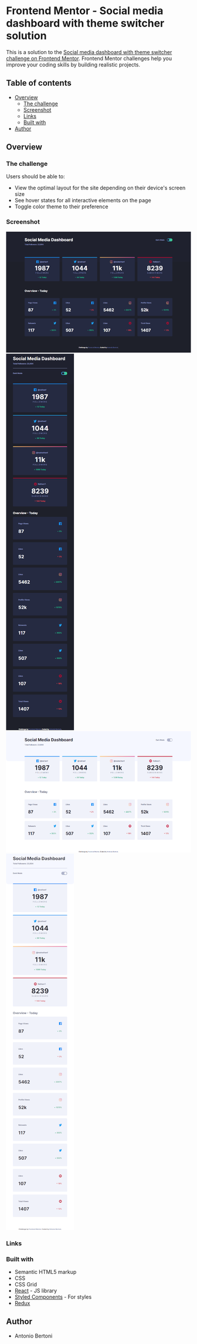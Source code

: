 # Frontend Mentor - Social media dashboard with theme switcher solution

This is a solution to the [Social media dashboard with theme switcher challenge on Frontend Mentor](https://www.frontendmentor.io/challenges/social-media-dashboard-with-theme-switcher-6oY8ozp_H). Frontend Mentor challenges help you improve your coding skills by building realistic projects. 

## Table of contents

- [Overview](#overview)
  - [The challenge](#the-challenge)
  - [Screenshot](#screenshot)
  - [Links](#links)
  - [Built with](#built-with)
- [Author](#author)



## Overview

### The challenge

Users should be able to:

- View the optimal layout for the site depending on their device's screen size
- See hover states for all interactive elements on the page
- Toggle color theme to their preference

### Screenshot

![](./public/screenshot/01.png)
![](./public/screenshot/02.png)
![](./public/screenshot/03.png)
![](./public/screenshot/04.png)


### Links




### Built with

- Semantic HTML5 markup
- CSS 
- CSS Grid
- [React](https://reactjs.org/) - JS library
- [Styled Components](https://styled-components.com/) - For styles
- [Redux](https://react-redux.js.org/)


## Author

- Antonio Bertoni

